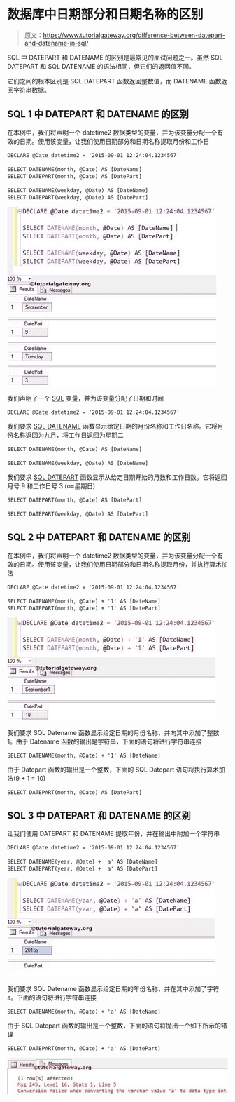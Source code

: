 # 数据库中日期部分和日期名称的区别

> 原文：<https://www.tutorialgateway.org/difference-between-datepart-and-datename-in-sql/>

SQL 中 DATEPART 和 DATENAME 的区别是最常见的面试问题之一。虽然 SQL DATEPART 和 SQL DATENAME 的语法相同，但它们的返回值不同。

它们之间的根本区别是 SQL DATEPART 函数返回整数值，而 DATENAME 函数返回字符串数据。

## SQL 1 中 DATEPART 和 DATENAME 的区别

在本例中，我们将声明一个 datetime2 数据类型的变量，并为该变量分配一个有效的日期。使用该变量，让我们使用日期部分和日期名称提取月份和工作日

```
DECLARE @Date datetime2 = '2015-09-01 12:24:04.1234567'

SELECT DATENAME(month, @Date) AS [DateName] 
SELECT DATEPART(month, @Date) AS [DatePart] 

SELECT DATENAME(weekday, @Date) AS [DateName] 
SELECT DATEPART(weekday, @Date) AS [DatePart]
```

![Difference between DATEPART and DATENAME in SQL 1](img/ab3ce25a4e5a3643c570d73bb7ec2e22.png)

我们声明了一个 [SQL](https://www.tutorialgateway.org/sql/) 变量，并为该变量分配了日期和时间

```
DECLARE @Date datetime2 = '2015-09-01 12:24:04.1234567'
```

我们要求 [SQL DATENAME](https://www.tutorialgateway.org/sql-datename/) 函数显示给定日期的月份名称和工作日名称。它将月份名称返回为九月，将工作日返回为星期二

```
SELECT DATENAME(month, @Date) AS [DateName]

SELECT DATENAME(weekday, @Date) AS [DateName]
```

我们要求 [SQL DATEPART](https://www.tutorialgateway.org/sql-datepart/) 函数显示从给定日期开始的月数和工作日数。它将返回月号 9 和工作日号 3 (o=星期日)

```
SELECT DATEPART(month, @Date) AS [DatePart] 

SELECT DATEPART(weekday, @Date) AS [DatePart]
```

## SQL 2 中 DATEPART 和 DATENAME 的区别

在本例中，我们将声明一个 datetime2 数据类型的变量，并为该变量分配一个有效的日期。使用该变量，让我们使用日期部分和日期名称提取月份，并执行算术加法

```
DECLARE @Date datetime2 = '2015-09-01 12:24:04.1234567'

SELECT DATENAME(month, @Date) + '1' AS [DateName] 
SELECT DATEPART(month, @Date) + '1' AS [DatePart]
```

![Difference between DATEPART and DATENAME in SQL 2](img/8fa8b4929bb2c02757ba6790f8f7c421.png)

我们要求 SQL Datename 函数显示给定日期的月份名称，并向其中添加了整数 1。由于 Datename 函数的输出是字符串，下面的语句将进行字符串连接

```
SELECT DATENAME(month, @Date) + '1' AS [DateName]
```

由于 Datepart 函数的输出是一个整数，下面的 SQL Datepart 语句将执行算术加法(9 + 1 = 10)

```
SELECT DATEPART(month, @Date) AS [DatePart]
```

## SQL 3 中 DATEPART 和 DATENAME 的区别

让我们使用 DATEPART 和 DATENAME 提取年份，并在输出中附加一个字符串

```
DECLARE @Date datetime2 = '2015-09-01 12:24:04.1234567'

SELECT DATENAME(year, @Date) + 'a' AS [DateName] 
SELECT DATEPART(year, @Date) + 'a' AS [DatePart]
```

![Difference between DATEPART and DATENAME in SQL 3](img/45044b3000a8c13810925f11a9401a42.png)

我们要求 SQL Datename 函数显示给定日期的年份名称，并在其中添加了字符 a。下面的语句将进行字符串连接

```
SELECT DATENAME(month, @Date) + 'a' AS [DateName]
```

由于 SQL Datepart 函数的输出是一个整数，下面的语句将抛出一个如下所示的错误

```
SELECT DATEPART(month, @Date) + 'a' AS [DatePart] 

```

![Difference between DATEPART and DATENAME in SQL 4](img/e107ecf461c25073d2520a4c954826c5.png)